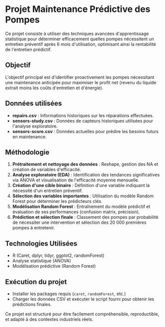 # Projet Maintenance Prédictive des Pompes

Ce projet consiste à utiliser des techniques avancées d'apprentissage statistique pour déterminer efficacement quelles pompes nécessitent un entretien préventif après 6 mois d'utilisation, optimisant ainsi la rentabilité de l'entretien prédictif.

## Objectif

L'objectif principal est d'identifier proactivement les pompes nécessitant une maintenance anticipée pour maximiser le profit net (revenu du liquide extrait moins les coûts d'entretien et d'énergie).

## Données utilisées

* **repairs.csv** : Informations historiques sur les réparations effectuées.
* **sensors-study.csv** : Données de capteurs historiques utilisées pour l'analyse exploratoire.
* **sensors-score.csv** : Données actuelles pour prédire les besoins futurs en maintenance.

## Méthodologie

1. **Prétraitement et nettoyage des données** : Reshape, gestion des NA et création de variables d'efficacité.
2. **Analyse exploratoire (EDA)** : Identification des tendances significatives via ANOVA et visualisation de l'efficacité moyenne mensuelle.
3. **Création d'une cible binaire** : Définition d'une variable indiquant la nécessité d'un entretien préventif.
4. **Sélection des variables importantes** : Utilisation du modèle Random Forest pour déterminer les prédicteurs clés.
5. **Modélisation Random Forest** : Entraînement du modèle prédictif et évaluation de ses performances (confusion matrix, précision).
6. **Prédiction et sélection finale** : Classement des pompes par probabilité de nécessiter une intervention et sélection des 20 000 premières pompes à entretenir.

## Technologies Utilisées

* R (Caret, dplyr, tidyr, ggplot2, randomForest)
* Analyse statistique (ANOVA)
* Modélisation prédictive (Random Forest)

## Exécution du projet

* Installer les packages requis (`caret`, `randomForest`, etc.)
* Charger les données CSV et exécuter le script fourni pour obtenir les prédictions finales.

Ce projet est structuré pour être facilement compréhensible, reproductible, et adapté à des contextes industriels réels.
